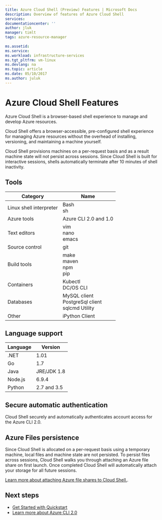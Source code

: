 ```yaml
---
title: Azure Cloud Shell (Preview) Features | Microsoft Docs
description: Overview of features of Azure Cloud Shell
services: 
documentationcenter: ''
author: jluk
manager: timlt
tags: azure-resource-manager
 
ms.assetid: 
ms.service: 
ms.workload: infrastructure-services
ms.tgt_pltfrm: vm-linux
ms.devlang: na
ms.topic: article
ms.date: 05/10/2017
ms.author: juluk
---
```


# Azure Cloud Shell Features
Azure Cloud Shell is a browser-based shell experience to manage and develop Azure resources.

Cloud Shell offers a browser-accessible, pre-configured shell experience for managing Azure resources without the overhead of installing, versioning, and maintaining a machine yourself.

Cloud Shell provisions machines on a per-request basis and as a result machine state will not persist across sessions. 
Since Cloud Shell is built for interactive sessions, shells automatically terminate after 10 minutes of shell inactivity.

## Tools
|Category   |Name   |
|---|---|
|Linux shell interpreter|Bash<br> sh               |
|Azure tools            |Azure CLI 2.0 and 1.0     |
|Text editors           |vim<br> nano<br> emacs       |
|Source control         |git                    |
|Build tools            |make<br> maven<br> npm<br> pip         |
|Containers             |Kubectl<br> DC/OS CLI         |
|Databases              |MySQL client<br> PostgreSql client<br> sqlcmd Utility      |
|Other                  |iPython Client |

## Language support
|Language   |Version   |
|---|---|
|.NET       |1.01       |
|Go         |1.7        |
|Java       |JRE/JDK 1.8|
|Node.js    |6.9.4      |
|Python     |2.7 and 3.5|

## Secure automatic authentication
Cloud Shell securely and automatically authenticates account access for the Azure CLI 2.0.

## Azure Files persistence
Since Cloud Shell is allocated on a per-request basis using a temporary machine, local files and machine state are not persisted.
To persist files across sessions, Cloud Shell walks you through attaching an Azure file share on first launch.
Once completed Cloud Shell will automatically attach your storage for all future sessions.

[Learn more about attaching Azure file shares to Cloud Shell.](persisting-shell-storage.md).

## Next steps
- [Get Started with Quickstart](quickstart.md) 
- [Learn more about Azure CLI 2.0](https://docs.microsoft.com/en-us/cli/azure/) 